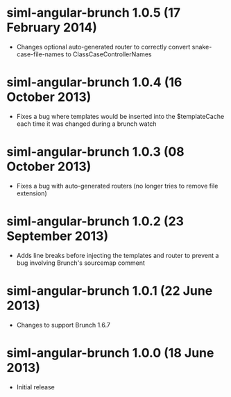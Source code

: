 # siml-angular-brunch 1.0.5 (17 February 2014)
* Changes optional auto-generated router to correctly convert snake-case-file-names to ClassCaseControllerNames

# siml-angular-brunch 1.0.4 (16 October 2013)
* Fixes a bug where templates would be inserted into the $templateCache each time it was changed during a brunch watch

# siml-angular-brunch 1.0.3 (08 October 2013)
* Fixes a bug with auto-generated routers (no longer tries to remove file extension)

# siml-angular-brunch 1.0.2 (23 September 2013)
* Adds line breaks before injecting the templates and router to prevent a bug involving Brunch's sourcemap comment

# siml-angular-brunch 1.0.1 (22 June 2013)
* Changes to support Brunch 1.6.7

# siml-angular-brunch 1.0.0 (18 June 2013)
* Initial release
